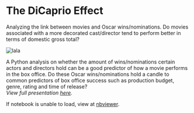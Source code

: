 # The DiCaprio Effect
Analyzing the link between movies and Oscar wins/nominations. Do movies associated with a more decorated cast/director tend to perform better in terms of domestic gross total?    


![lala](https://github.com/jnlevine23/The_DiCaprio_Effect/blob/master/Img/leogatsby.jpg?raw=true)  

A Python analysis on whether the amount of wins/nominations certain actors and directors hold can be a good predictor of
how a movie performs in the box office. Do these Oscar wins/nominations hold a candle to common predictors of box office success 
such as production budget, genre, rating and time of release?        
_View full presentation [here](https://github.com/jnlevine23/Movies-Oscars/blob/master/movies_presentation.pdf "Presentation PDF")._  

If notebook is unable to load, view at [nbviewer](https://nbviewer.jupyter.org/github/jnlevine23/The_DiCaprio_Effect/blob/master/getting_data_analysis_modeling.ipynb).
